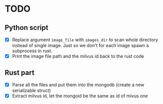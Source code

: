 # TODO

## Python script
- [x] Replace argument `image_file` with `images_dir` to scan whole directory instead of single image. Just so we don't for each image spawn a subprocess in rust.
- [x] Print the image file path and the milvus id back to the rust code

## Rust part
- [x] Parse all the files and put them into the mongodb (create a new serializable struct)
- [x] Extract milvus id, let the mongoid be the same as id of mivus one
